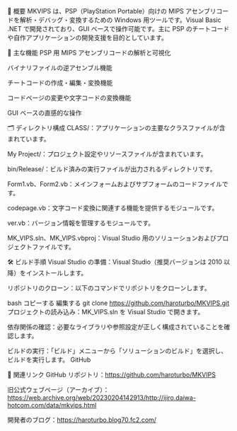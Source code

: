 📘 概要
MKVIPS は、PSP（PlayStation Portable）向けの MIPS アセンブリコードを解析・デバッグ・変換するための Windows 用ツールです。Visual Basic .NET で開発されており、GUI ベースで操作可能です。主に PSP のチートコードや自作アプリケーションの開発支援を目的としています。

🧩 主な機能
PSP 用 MIPS アセンブリコードの解析と可視化

バイナリファイルの逆アセンブル機能

チートコードの作成・編集・変換機能

コードページの変更や文字コードの変換機能

GUI ベースの直感的な操作

🗂️ ディレクトリ構成
CLASS/：アプリケーションの主要なクラスファイルが含まれています。

My Project/：プロジェクト設定やリソースファイルが含まれています。

bin/Release/：ビルド済みの実行ファイルが出力されるディレクトリです。

Form1.vb、Form2.vb：メインフォームおよびサブフォームのコードファイルです。

codepage.vb：文字コード変換に関連する機能を提供するモジュールです。

ver.vb：バージョン情報を管理するモジュールです。

MK_VIPS.sln、MK_VIPS.vbproj：Visual Studio 用のソリューションおよびプロジェクトファイルです。

🛠️ ビルド手順
Visual Studio の準備：Visual Studio（推奨バージョンは 2010 以降）をインストールします。

リポジトリのクローン：以下のコマンドでリポジトリをクローンします。

bash
コピーする
編集する
git clone https://github.com/haroturbo/MKVIPS.git
プロジェクトの読み込み：MK_VIPS.sln を Visual Studio で開きます。

依存関係の確認：必要なライブラリや参照設定が正しく構成されていることを確認します。

ビルドの実行：「ビルド」メニューから「ソリューションのビルド」を選択し、ビルドを実行します。
GitHub

🔗 関連リンク
GitHub リポジトリ：https://github.com/haroturbo/MKVIPS

旧公式ウェブページ（アーカイブ）：https://web.archive.org/web/20230204142913/http://ijiro.daiwa-hotcom.com/data/mkvips.html

開発者のブログ：https://haroturbo.blog70.fc2.com/
